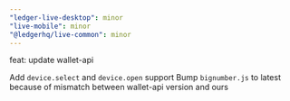 ```yaml
---
"ledger-live-desktop": minor
"live-mobile": minor
"@ledgerhq/live-common": minor
---
```


feat: update wallet-api

Add `device.select` and `device.open` support
Bump `bignumber.js` to latest because of mismatch between wallet-api version and ours
